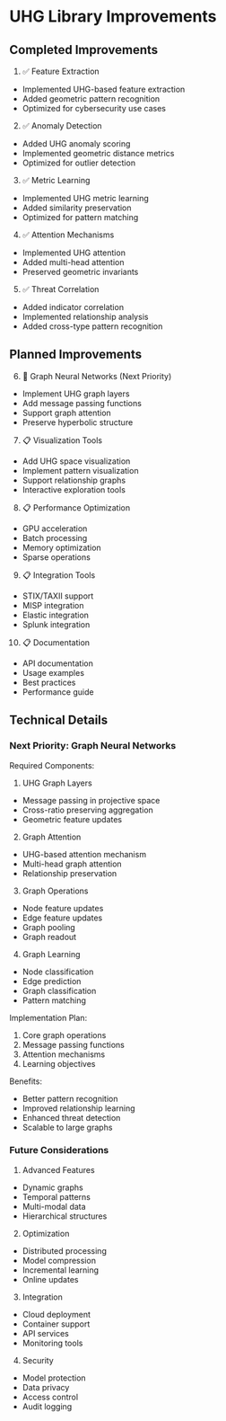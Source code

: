 # UHG Library Improvements

## Completed Improvements

1. ✅ Feature Extraction
- Implemented UHG-based feature extraction
- Added geometric pattern recognition
- Optimized for cybersecurity use cases

2. ✅ Anomaly Detection
- Added UHG anomaly scoring
- Implemented geometric distance metrics
- Optimized for outlier detection

3. ✅ Metric Learning
- Implemented UHG metric learning
- Added similarity preservation
- Optimized for pattern matching

4. ✅ Attention Mechanisms
- Implemented UHG attention
- Added multi-head attention
- Preserved geometric invariants

5. ✅ Threat Correlation
- Added indicator correlation
- Implemented relationship analysis
- Added cross-type pattern recognition

## Planned Improvements

6. 🔄 Graph Neural Networks (Next Priority)
- Implement UHG graph layers
- Add message passing functions
- Support graph attention
- Preserve hyperbolic structure

7. 📋 Visualization Tools
- Add UHG space visualization
- Implement pattern visualization
- Support relationship graphs
- Interactive exploration tools

8. 📋 Performance Optimization
- GPU acceleration
- Batch processing
- Memory optimization
- Sparse operations

9. 📋 Integration Tools
- STIX/TAXII support
- MISP integration
- Elastic integration
- Splunk integration

10. 📋 Documentation
- API documentation
- Usage examples
- Best practices
- Performance guide

## Technical Details

### Next Priority: Graph Neural Networks

Required Components:
1. UHG Graph Layers
- Message passing in projective space
- Cross-ratio preserving aggregation
- Geometric feature updates

2. Graph Attention
- UHG-based attention mechanism
- Multi-head graph attention
- Relationship preservation

3. Graph Operations
- Node feature updates
- Edge feature updates
- Graph pooling
- Graph readout

4. Graph Learning
- Node classification
- Edge prediction
- Graph classification
- Pattern matching

Implementation Plan:
1. Core graph operations
2. Message passing functions
3. Attention mechanisms
4. Learning objectives

Benefits:
- Better pattern recognition
- Improved relationship learning
- Enhanced threat detection
- Scalable to large graphs

### Future Considerations

1. Advanced Features
- Dynamic graphs
- Temporal patterns
- Multi-modal data
- Hierarchical structures

2. Optimization
- Distributed processing
- Model compression
- Incremental learning
- Online updates

3. Integration
- Cloud deployment
- Container support
- API services
- Monitoring tools

4. Security
- Model protection
- Data privacy
- Access control
- Audit logging